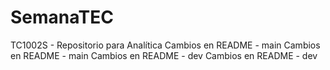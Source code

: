 # SemanaTEC
TC1002S - Repositorio para Analítica
Cambios en README - main
Cambios en README - main
Cambios en README - dev
Cambios en README - dev
